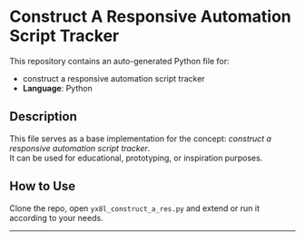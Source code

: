 # Construct A Responsive Automation Script Tracker

This repository contains an auto-generated Python file for:

- construct a responsive automation script tracker
- **Language**: Python

## Description

This file serves as a base implementation for the concept: *construct a responsive automation script tracker*.  
It can be used for educational, prototyping, or inspiration purposes.

## How to Use

Clone the repo, open `yx8l_construct_a_res.py` and extend or run it according to your needs.

---


